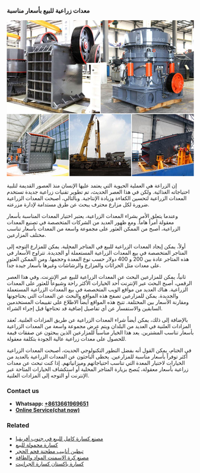 <h3>معدات زراعية للبيع بأسعار مناسبة</h3><img src='1701854234.jpg' alt=''><p>إن الزراعة هي العملية الحيوية التي يعتمد عليها الإنسان منذ العصور القديمة لتلبية احتياجاته الغذائية. ولكن في هذا العصر الحديث، تم تطوير تقنيات زراعية جديدة تستخدم المعدات الزراعية لتحسين الكفاءة وزيادة الإنتاجية. وبالتالي، أصبحت المعدات الزراعية ضرورة لكل مزارع محترف يبحث عن طرق مستدامة لإدارة مزرعته.</p><p>وعندما يتعلق الأمر بشراء المعدات الزراعية، يعتبر اختيار المعدات المناسبة بأسعار معقولة أمراً هاماً. ومع ظهور العديد من الشركات المتخصصة في تصنيع المعدات الزراعية، أصبح من الممكن العثور على مجموعة واسعة من المعدات بأسعار تناسب مختلف المزارعين.</p><p>أولاً، يمكن إيجاد المعدات الزراعية للبيع في المتاجر المحلية. يمكن للمزارع التوجه إلى المتاجر المتخصصة في بيع المعدات الزراعية المستعملة أو الجديدة. تتراوح الأسعار في هذه المتاجر عادة بين 200 و 400 دولار حسب نوع المعدة وحجمها. ومن الممكن العثور على معدات مثل الحراثات والمزارع والرشاشات وغيرها بأسعار جيدة جداً.</p><p>ثانياً، يمكن للمزارعين البحث عن المعدات الزراعية للبيع عبر الإنترنت. وفي هذا العصر الرقمي، أصبح البحث عبر الإنترنت أحد الخيارات الأكثر راحة وشيوعاً للعثور على المعدات الزراعية. هناك العديد من مواقع الويب المتخصصة في بيع المعدات الزراعية المستعملة والجديدة. يمكن للمزارعين تصفح هذه المواقع والبحث عن المعدات التي يحتاجونها ومقارنة الأسعار بين المختلفة. تتيح هذه المواقع أيضاً الاطلاع على تقييمات المستخدمين السابقين والاستفسار عن أي تفاصيل إضافية قد تحتاجها قبل إجراء الشراء.</p><p>بالإضافة إلى ذلك، يمكن أيضاً شراء المعدات الزراعية عن طريق المزادات العلنية. تُعقد المزادات العلنية في العديد من البلدان ويتم عرض مجموعة واسعة من المعدات الزراعية بأسعار تناسب المشترين. يعد هذا الخيار مناسباً للمزارعين الذين يبحثون عن صفقات قيمة للحصول على معدات زراعية عالية الجودة بتكلفة معقولة.</p><p>في الختام، يمكن القول أنه بفضل التطور التكنولوجي الحديث، أصبحت المعدات الزراعية أكثر توفراً بأسعار مناسبة للمزارعين. يحظى الباحثون عن المعدات الزراعية بالعديد من الخيارات لاختيار المعدة التي تناسب احتياجاتهم وميزانياتهم. إذا كنت تبحث عن معدات زراعية بأسعار معقولة، يُنصح بزيارة المتاجر المحلية أو استكشاف الخيارات المتاحة عبر الإنترنت أو التوجه إلى المزادات العلنية.</p><h3>Contact us</h3><ul><li><strong>Whatsapp:&nbsp;<a href="https://wa.me/8613661969651">+8613661969651</a></strong></li><li><a href="https://swt.shibang-china.com/?git&amp;zhl&amp;معدات زراعية للبيع بأسعار مناسبة"><strong>Online Service(chat now)</strong></a></li></ul><h3>Related</h3><ul><li><a href='مصنع كسارة كامل للبيع في جنوب أفريقيا.md'>مصنع كسارة كامل للبيع في جنوب أفريقيا</a></li><li><a href='كسارة محمولة للبيع.md'>كسارة محمولة للبيع</a></li><li><a href='تبطين أنابيب مطحنة فحم الحجر.md'>تبطين أنابيب مطحنة فحم الحجر</a></li><li><a href='مصنع كرة الاسمنت المواد والطاقة.md'>مصنع كرة الاسمنت المواد والطاقة</a></li><li><a href='كسارة باكستان كسارة الجرانيت.md'>كسارة باكستان كسارة الجرانيت</a></li></ul>